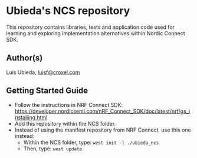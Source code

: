 # Ubieda's NCS repository

This repository contains libraries, tests and application code used for learning and exploring implementation alternatives within Nordic Connect SDK.

## Author(s)

Luis Ubieda, <luisf@croxel.com>

## Getting Started Guide

- Follow the instructions in NRF Connect SDK: https://developer.nordicsemi.com/nRF_Connect_SDK/doc/latest/nrf/gs_installing.html
- Add this repository within the NCS folder.
- Instead of using the manifest repository from NRF Connect, use this one instead:
    + Within the NCS folder, type: `west init -l ./ubieda_ncs`
    + Then, type: `west update`
